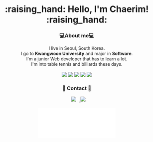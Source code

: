 <div align=center>
<h1> :raising_hand: Hello, I'm Chaerim! :raising_hand: </h1>


<h3> 💻About me💻 </h3>
I live in Seoul, South Korea. <br>
I go to <strong>Kwangwoon University</strong> and major in <strong>Software</strong>. <br>
I'm a junior Web developer that has to learn a lot. <br>
I'm into table tennis and billiards these days. <br>
<br>

<img src="https://img.shields.io/badge/notion-000000?style=flat&logo=notion&logoColor=white&logoWidth=20">
<img src="https://img.shields.io/badge/github-181717?style=flat&logo=github&logoColor=white&logoWidth=20">
<img src="https://img.shields.io/badge/Python-3776AB?style=flat&logo=Python&logoColor=white&logoWidth=20">
<img src="https://img.shields.io/badge/javascript-F7DF1E?style=flat&logo=javascript&logoColor=black&logoWidth=20">
<img src="https://img.shields.io/badge/React-61DAFB?style=flat&logo=React&logoWidth=20&logoColor=black"/><br>


### :love_letter: Contact :love_letter:
<a href="https://www.instagram.com/perarduaadastra__/">
<img src="https://img.shields.io/badge/perarduaadastra__-E4405F?style=flat-square&logo=Instagram&logoColor=FFFFFF&link=https://www.instagram.com/perarduaadastra__/"
style="height : auto; margin-left : 10px; margin-right : 10px;"/>
</a>
<a href="mailto:dasapcr@gmail.com">
 <img src="https://img.shields.io/badge/dasapcr@gmail.com-d14836?style=flat-square&logo=Gmail&logoColor=white&link=dasapcr@gmail.com"/></a><br><br>

 
<img src="https://raw.githubusercontent.com/dkssud8150/github-stats-transparent/output/generated/languages.svg" width="49.2%" />
</div>
